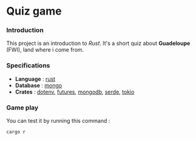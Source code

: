 # Quiz game

### Introduction

This project is an introduction to _Rust_. It's a short quiz about **Guadeloupe** (FWI), land where i come from.

### Specifications
- **Language** : [rust](https://doc.rust-lang.org/stable/book/)
- **Database** : [mongo](https://www.mongodb.com/)
- **Crates** : [dotenv](https://crates.io/crates/dotenv), [futures](https://crates.io/crates/futures), [mongodb](https://crates.io/crates/mongodb), [serde](https://crates.io/crates/serde), [tokio](https://crates.io/crates/tokio)

### Game play
You can test it by running this command :

```sh
cargo r
```

